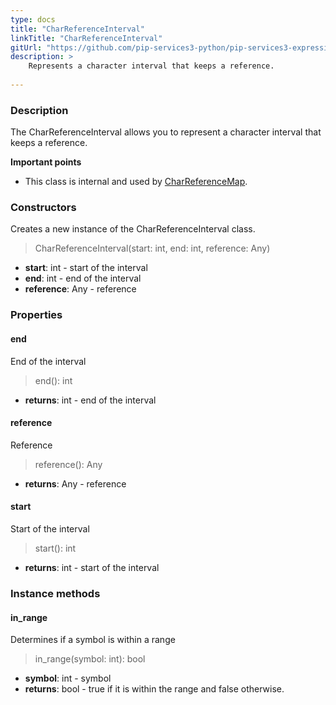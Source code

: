 ```yaml
---
type: docs
title: "CharReferenceInterval"
linkTitle: "CharReferenceInterval"
gitUrl: "https://github.com/pip-services3-python/pip-services3-expressions-python"
description: > 
    Represents a character interval that keeps a reference.
    
---
```


### Description

The CharReferenceInterval allows you to represent a character interval that keeps a reference.

**Important points**

- This class is internal and used by [CharReferenceMap](../char_reference_map).

### Constructors
Creates a new instance of the CharReferenceInterval class.

> CharReferenceInterval(start: int, end: int, reference: Any)

- **start**: int - start of the interval
- **end**: int - end of the interval
- **reference**: Any - reference

### Properties

#### end
End of the interval

> end(): int

- **returns**: int - end of the interval

#### reference
Reference

> reference(): Any

- **returns**: Any - reference


#### start
Start of the interval

> start(): int

- **returns**: int - start of the interval


### Instance methods

#### in_range
Determines if a symbol is within a range

> in_range(symbol: int): bool

- **symbol**: int - symbol
- **returns**: bool - true if it is within the range and false otherwise.
